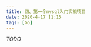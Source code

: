 ```yaml
---
title: 四、第一个mysql入门实战项目
date: 2020-4-17 11:15
tags: [Go]
---
```


<CreateTime/>
<TagLinks />

_TODO_
